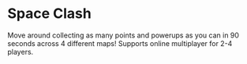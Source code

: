 # Space Clash

Move around collecting as many points and powerups as you can in 90 seconds across 4 different maps! Supports online multiplayer for 2-4 players.
